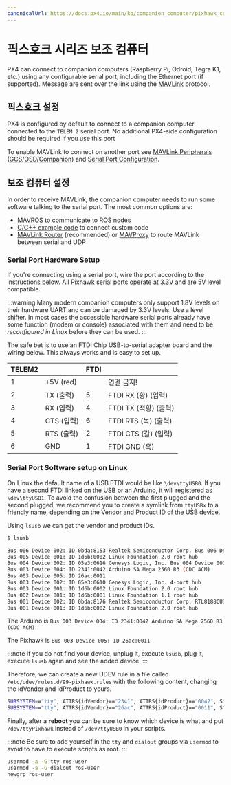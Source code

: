 ```yaml
---
canonicalUrl: https://docs.px4.io/main/ko/companion_computer/pixhawk_companion
---
```


# 픽스호크 시리즈 보조 컴퓨터

PX4 can connect to companion computers (Raspberry Pi, Odroid, Tegra K1, etc.) using any configurable serial port, including the Ethernet port (if supported). Message are sent over the link using the [MAVLink](https://mavlink.io/en/) protocol.

## 픽스호크 설정

PX4 is configured by default to connect to a companion computer connected to the `TELEM 2` serial port. No additional PX4-side configuration should be required if you use this port

To enable MAVLink to connect on another port see [MAVLink Peripherals (GCS/OSD/Companion)](../peripherals/mavlink_peripherals.md) and [Serial Port Configuration](../peripherals/serial_configuration.md).

## 보조 컴퓨터 설정

In order to receive MAVLink, the companion computer needs to run some software talking to the serial port. The most common options are:

  * [MAVROS](../ros/mavros_installation.md) to communicate to ROS nodes
  * [C/C++ example code](https://github.com/mavlink/c_uart_interface_example) to connect custom code
  * [MAVLink Router](https://github.com/intel/mavlink-router) (recommended) or [MAVProxy](https://ardupilot.org/mavproxy/) to route MAVLink between serial and UDP


### Serial Port Hardware Setup

If you're connecting using a serial port, wire the port according to the instructions below. All Pixhawk serial ports operate at 3.3V and are 5V level compatible.

:::warning
Many modern companion computers only support 1.8V levels on their hardware UART and can be damaged by 3.3V levels. Use a level shifter. In most cases the accessible hardware serial ports already have some function (modem or console) associated with them and need to be *reconfigured in Linux* before they can be used.
:::

The safe bet is to use an FTDI Chip USB-to-serial adapter board and the wiring below. This always works and is easy to set up.

| TELEM2 |           | FTDI | &nbsp;            |
| ------ | --------- | ---- | ----------------- |
| 1      | +5V (red) |      | 연결 금지!            |
| 2      | TX  (출력)  | 5    | FTDI RX (황) (입력)  |
| 3      | RX  (입력)  | 4    | FTDI TX (적황) (출력) |
| 4      | CTS (입력)  | 6    | FTDI RTS (녹) (출력) |
| 5      | RTS (출력)  | 2    | FTDI CTS (갈) (입력) |
| 6      | GND       | 1    | FTDI GND (흑)      |

### Serial Port Software setup on Linux

On Linux the default name of a USB FTDI would be like `\dev\ttyUSB0`. If you have a second FTDI linked on the USB or an Arduino, it will registered as `\dev\ttyUSB1`. To avoid the confusion between the first plugged and the second plugged, we recommend you to create a symlink from `ttyUSBx` to a friendly name, depending on the Vendor and Product ID of the USB device.

Using `lsusb` we can get the vendor and product IDs.

```sh
$ lsusb

Bus 006 Device 002: ID 0bda:8153 Realtek Semiconductor Corp. Bus 006 Device 001: ID 1d6b:0003 Linux Foundation 3.0 root hub
Bus 005 Device 001: ID 1d6b:0002 Linux Foundation 2.0 root hub
Bus 004 Device 002: ID 05e3:0616 Genesys Logic, Inc. Bus 004 Device 001: ID 1d6b:0003 Linux Foundation 3.0 root hub
Bus 003 Device 004: ID 2341:0042 Arduino SA Mega 2560 R3 (CDC ACM)
Bus 003 Device 005: ID 26ac:0011
Bus 003 Device 002: ID 05e3:0610 Genesys Logic, Inc. 4-port hub
Bus 003 Device 001: ID 1d6b:0002 Linux Foundation 2.0 root hub
Bus 002 Device 001: ID 1d6b:0001 Linux Foundation 1.1 root hub
Bus 001 Device 002: ID 0bda:8176 Realtek Semiconductor Corp. RTL8188CUS 802.11n WLAN Adapter
Bus 001 Device 001: ID 1d6b:0002 Linux Foundation 2.0 root hub
```

The Arduino is `Bus 003 Device 004: ID 2341:0042 Arduino SA Mega 2560 R3 (CDC ACM)`

The Pixhawk is `Bus 003 Device 005: ID 26ac:0011`

:::note
If you do not find your device, unplug it, execute `lsusb`, plug it, execute `lsusb` again and see the added device.
:::

Therefore, we can create a new UDEV rule in a file called `/etc/udev/rules.d/99-pixhawk.rules` with the following content, changing the idVendor and idProduct to yours.

```sh
SUBSYSTEM=="tty", ATTRS{idVendor}=="2341", ATTRS{idProduct}=="0042", SYMLINK+="ttyArduino"
SUBSYSTEM=="tty", ATTRS{idVendor}=="26ac", ATTRS{idProduct}=="0011", SYMLINK+="ttyPixhawk"
```

Finally, after a **reboot** you can be sure to know which device is what and put `/dev/ttyPixhawk` instead of `/dev/ttyUSB0` in your scripts.

:::note
Be sure to add yourself in the `tty` and `dialout` groups via `usermod` to avoid to have to execute scripts as root.
:::

```sh
usermod -a -G tty ros-user
usermod -a -G dialout ros-user
newgrp ros-user
```
